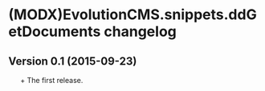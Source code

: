 # (MODX)EvolutionCMS.snippets.ddGetDocuments changelog


## Version 0.1 (2015-09-23)
* \+ The first release.


<style>ul{list-style:none;}</style>